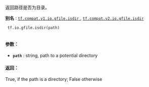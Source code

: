 返回路径是否为目录。

**别名** : [ `tf.compat.v1.io.gfile.isdir` ](/api_docs/python/tf/io/gfile/isdir), [ `tf.compat.v2.io.gfile.isdir` ](/api_docs/python/tf/io/gfile/isdir)

```
 tf.io.gfile.isdir(path)
 
```

#### 参数：
- **`path`** : string, path to a potential directory


#### 返回：
True, if the path is a directory; False otherwise

